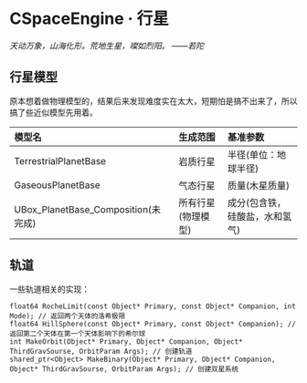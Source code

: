﻿# CSpaceEngine · 行星

_天动万象，山海化形。荒地生星，璨如烈阳。 ——若陀_

## 行星模型

原本想着做物理模型的，结果后来发现难度实在太大，短期怕是搞不出来了，所以搞了些近似模型先用着。

| 模型名 | 生成范围 | 基准参数 |
|:------|:-----|:----|
| TerrestrialPlanetBase | 岩质行星 | 半径(单位：地球半径) |
| GaseousPlanetBase | 气态行星 | 质量(木星质量) |
| UBox_PlanetBase_Composition(未完成) | 所有行星(物理模型) | 成分(包含铁，硅酸盐，水和氢气) |

## 轨道

一些轨道相关的实现：
```
float64 RocheLimit(const Object* Primary, const Object* Companion, int Mode); // 返回两个天体的洛希极限
float64 HillSphere(const Object* Primary, const Object* Companion); // 返回第二个天体在第一个天体影响下的希尔球
int MakeOrbit(Object* Primary, Object* Companion, Object* ThirdGravSourse, OrbitParam Args); // 创建轨道
shared_ptr<Object> MakeBinary(Object* Primary, Object* Companion, Object* ThirdGravSourse, OrbitParam Args); // 创建双星系统
```